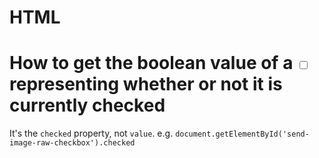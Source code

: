 # HTML

# How to get the boolean value of a <input type="checkbox"> representing whether or not it is currently checked

It's the `checked` property, not `value`. e.g. `document.getElementById('send-image-raw-checkbox').checked`
